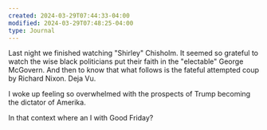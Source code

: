```yaml
---
created: 2024-03-29T07:44:33-04:00
modified: 2024-03-29T07:48:25-04:00
type: Journal
---
```


Last night we finished watching "Shirley" Chisholm. It seemed so grateful to watch the wise black politicians put their faith in the "electable" George McGovern. And then to know that what follows is the fateful attempted coup by Richard Nixon. Deja Vu. 

I woke up feeling so overwhelmed with the prospects of Trump becoming the dictator of Amerika. 

In that context where an I with Good Friday?
